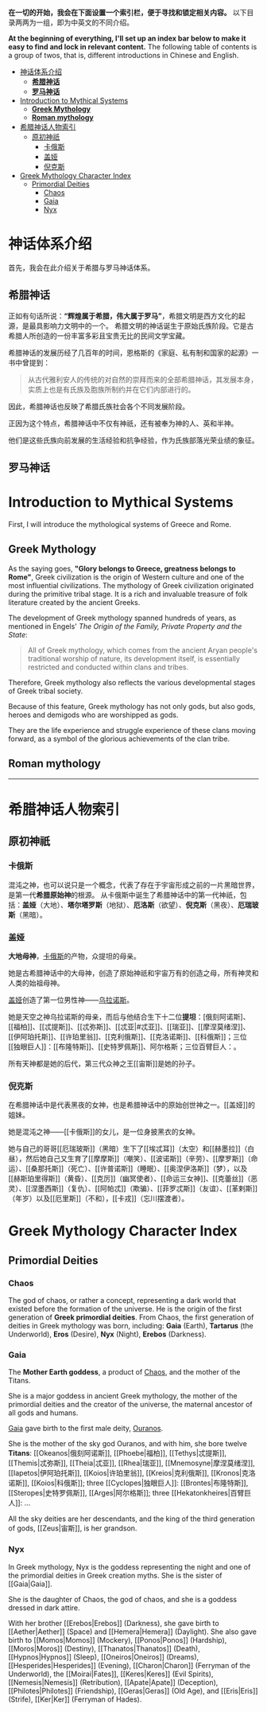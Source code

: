 **在一切的开始，我会在下面设置一个索引栏，便于寻找和锁定相关内容。** 以下目录两两为一组，即为中英文的不同介绍。

**At the beginning of everything, I'll set up an index bar below to make it easy to find and lock in relevant content.** The following table of contents is a group of twos, that is, different introductions in Chinese and English.

<!-- TOC -->

- [神话体系介绍](#%E7%A5%9E%E8%AF%9D%E4%BD%93%E7%B3%BB%E4%BB%8B%E7%BB%8D)
    - [**希腊神话**](#%E5%B8%8C%E8%85%8A%E7%A5%9E%E8%AF%9D)
    - [**罗马神话**](#%E7%BD%97%E9%A9%AC%E7%A5%9E%E8%AF%9D)
- [Introduction to Mythical Systems](#introduction-to-mythical-systems)
    - [**Greek Mythology**](#greek-mythology)
    - [**Roman mythology**](#roman-mythology)
- [希腊神话人物索引](#%E5%B8%8C%E8%85%8A%E7%A5%9E%E8%AF%9D%E4%BA%BA%E7%89%A9%E7%B4%A2%E5%BC%95)
    - [原初神祇](#%E5%8E%9F%E5%88%9D%E7%A5%9E%E7%A5%87)
        - [卡俄斯](#%E5%8D%A1%E4%BF%84%E6%96%AF)
        - [盖娅](#%E7%9B%96%E5%A8%85)
        - [倪克斯](#%E5%80%AA%E5%85%8B%E6%96%AF)
- [Greek Mythology Character Index](#greek-mythology-character-index)
    - [Primordial Deities](#primordial-deities)
        - [Chaos](#chaos)
        - [Gaia](#gaia)
        - [Nyx](#nyx)

<!-- /TOC -->

# 神话体系介绍

首先，我会在此介绍关于希腊与罗马神话体系。

## **希腊神话**

正如有句话所说：**“辉煌属于希腊，伟大属于罗马”**，希腊文明是西方文化的起源，是最具影响力文明中的一个。
希腊文明的神话诞生于原始氏族阶段。它是古希腊人所创造的一份丰富多彩且宝贵无比的民间文学宝藏。

希腊神话的发展历经了几百年的时间，恩格斯的《家庭、私有制和国家的起源》一书中曾提到：
> 从古代雅利安人的传统的对自然的崇拜而来的全部希腊神话，其发展本身，实质上也是有氏族及胞族所制约并在它们内部进行的。

因此，希腊神话也反映了希腊氏族社会各个不同发展阶段。

正因为这个特点，希腊神话中不仅有神祇，还有被奉为神的人、英和半神。

他们是这些氏族向前发展的生活经验和抗争经验，作为氏族部落光荣业绩的象征。

## **罗马神话**




# Introduction to Mythical Systems

First, I will introduce the mythological systems of Greece and Rome.

## **Greek Mythology**

As the saying goes, **"Glory belongs to Greece, greatness belongs to Rome"**, Greek civilization is the origin of Western culture and one of the most influential civilizations.
The mythology of Greek civilization originated during the primitive tribal stage. It is a rich and invaluable treasure of folk literature created by the ancient Greeks.

The development of Greek mythology spanned hundreds of years, as mentioned in Engels' *The Origin of the Family, Private Property and the State*:
> All of Greek mythology, which comes from the ancient Aryan people's traditional worship of nature, its development itself, is essentially restricted and conducted within clans and tribes.

Therefore, Greek mythology also reflects the various developmental stages of Greek tribal society.

Because of this feature, Greek mythology has not only gods, but also gods, heroes and demigods who are worshipped as gods.

They are the life experience and struggle experience of these clans moving forward, as a symbol of the glorious achievements of the clan tribe.

## **Roman mythology**


---

# 希腊神话人物索引

## 原初神祇

### 卡俄斯

混沌之神，也可以说只是一个概念，代表了存在于宇宙形成之前的一片黑暗世界，是第一代**希腊原始神**的根源。
从卡俄斯中诞生了希腊神话中的第一代神祇，包括：**盖娅**（大地）、**塔尔塔罗斯**（地狱）、**厄洛斯**（欲望）、**倪克斯**（黑夜）、**厄瑞玻斯**（黑暗）。

### 盖娅

**大地母神**，[卡俄斯](#%E5%8D%A1%E4%BF%84%E6%96%AF)的产物，众提坦的母亲。

她是古希腊神话中的大母神，创造了原始神祇和宇宙万有的创造之母，所有神灵和人类的始祖母神。

[盖娅](#盖娅)创造了第一位男性神——[乌拉诺斯](#乌拉诺斯)。

她是天空之神乌拉诺斯的母亲，而后与他结合生下十二位**提坦**：[俄刻阿诺斯]、[[福柏]]、[[忒提斯]]、[[忒弥斯]]、[[忒亚|#忒亚]]、[[瑞亚]]、[[摩涅莫绪涅]]、[[伊阿珀托斯]]、[[许珀里翁]]、[[克利俄斯]]、[[克洛诺斯]]、[[科俄斯]]；三位[[独眼巨人]]：[[布隆特斯]]、[[史特罗佩斯]]、阿尔格斯；三位百臂巨人：。

所有天神都是她的后代，第三代众神之王[[宙斯]]是她的孙子。

### 倪克斯

在希腊神话中是代表黑夜的女神，也是希腊神话中的原始创世神之一。[[盖娅]]的姐妹。

她是混沌之神——[[卡俄斯]]的女儿，是一位身披黑衣的女神。

她与自己的哥哥[[厄瑞玻斯]]（黑暗）生下了[[埃忒耳]]（太空）和[[赫墨拉]]（白昼），然后她自己又生育了[[摩摩斯]]（嘲笑）、[[波诺斯]]（辛劳）、[[摩罗斯]]（命运）、[[桑那托斯]]（死亡）、[[许普诺斯]]（睡眠）、[[奥涅伊洛斯]]（梦），以及[[赫斯珀里得斯]]（黄昏）、[[克厉]]（幽冥使者）、[[命运三女神]]、[[克蕾丝]]（恶灵）、[[涅墨西斯]]（复仇）、[[阿帕忒]]（欺骗）、[[菲罗忒斯]]（友谊）、[[革剌斯]]（年岁）以及[[厄里斯]]（不和），[[卡戎]]（忘川摆渡者）。

# Greek Mythology Character Index

## Primordial Deities

### Chaos

The god of chaos, or rather a concept, representing a dark world that existed before the formation of the universe. He is the origin of the first generation of **Greek primordial deities**.
From Chaos, the first generation of deities in Greek mythology was born, including: **Gaia** (Earth), **Tartarus** (the Underworld), **Eros** (Desire), **Nyx** (Night), **Erebos** (Darkness).

### Gaia

The **Mother Earth goddess**, a product of [Chaos](#chaos), and the mother of the Titans.

She is a major goddess in ancient Greek mythology, the mother of the primordial deities and the creator of the universe, the maternal ancestor of all gods and humans.

[Gaia](#gaia) gave birth to the first male deity, [Ouranos](#ouranos).

She is the mother of the sky god Ouranos, and with him, she bore twelve **Titans**: [[Okeanos|俄刻阿诺斯]], [[Phoebe|福柏]], [[Tethys|忒提斯]], [[Themis|忒弥斯]], [[Theia|忒亚]], [[Rhea|瑞亚]], [[Mnemosyne|摩涅莫绪涅]], [[Iapetos|伊阿珀托斯]], [[Koios|许珀里翁]], [[Kreios|克利俄斯]], [[Kronos|克洛诺斯]], [[Koios|科俄斯]]; three [[Cyclopes|独眼巨人]]: [[Brontes|布隆特斯]], [[Steropes|史特罗佩斯]], [[Arges|阿尔格斯]]; three [[Hekatonkheires|百臂巨人]]: ...

All the sky deities are her descendants, and the king of the third generation of gods, [[Zeus|宙斯]], is her grandson.


### Nyx

In Greek mythology, Nyx is the goddess representing the night and one of the primordial deities in Greek creation myths. She is the sister of [[Gaia|Gaia]].

She is the daughter of Chaos, the god of chaos, and she is a goddess dressed in dark attire.

With her brother [[Erebos|Erebos]] (Darkness), she gave birth to [[Aether|Aether]] (Space) and [[Hemera|Hemera]] (Daylight). She also gave birth to [[Momos|Momos]] (Mockery), [[Ponos|Ponos]] (Hardship), [[Moros|Moros]] (Destiny), [[Thanatos|Thanatos]] (Death), [[Hypnos|Hypnos]] (Sleep), [[Oneiros|Oneiros]] (Dreams), [[Hesperides|Hesperides]] (Evening), [[Charon|Charon]] (Ferryman of the Underworld), the [[Moirai|Fates]], [[Keres|Keres]] (Evil Spirits), [[Nemesis|Nemesis]] (Retribution), [[Apate|Apate]] (Deception), [[Philotes|Philotes]] (Friendship), [[Geras|Geras]] (Old Age), and [[Eris|Eris]] (Strife), [[Ker|Ker]] (Ferryman of Hades).


